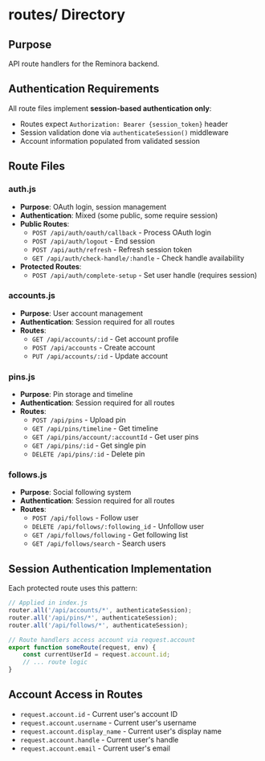 # routes/ Directory

## Purpose
API route handlers for the Reminora backend.

## Authentication Requirements

All route files implement **session-based authentication only**:
- Routes expect `Authorization: Bearer {session_token}` header
- Session validation done via `authenticateSession()` middleware
- Account information populated from validated session

## Route Files

### auth.js
- **Purpose**: OAuth login, session management
- **Authentication**: Mixed (some public, some require session)
- **Public Routes**:
  - `POST /api/auth/oauth/callback` - Process OAuth login
  - `POST /api/auth/logout` - End session
  - `POST /api/auth/refresh` - Refresh session token
  - `GET /api/auth/check-handle/:handle` - Check handle availability
- **Protected Routes**:
  - `POST /api/auth/complete-setup` - Set user handle (requires session)

### accounts.js  
- **Purpose**: User account management
- **Authentication**: Session required for all routes
- **Routes**:
  - `GET /api/accounts/:id` - Get account profile
  - `POST /api/accounts` - Create account
  - `PUT /api/accounts/:id` - Update account

### pins.js
- **Purpose**: Pin storage and timeline
- **Authentication**: Session required for all routes  
- **Routes**:
  - `POST /api/pins` - Upload pin
  - `GET /api/pins/timeline` - Get timeline
  - `GET /api/pins/account/:accountId` - Get user pins
  - `GET /api/pins/:id` - Get single pin
  - `DELETE /api/pins/:id` - Delete pin

### follows.js
- **Purpose**: Social following system
- **Authentication**: Session required for all routes
- **Routes**:
  - `POST /api/follows` - Follow user
  - `DELETE /api/follows/:following_id` - Unfollow user
  - `GET /api/follows/following` - Get following list  
  - `GET /api/follows/search` - Search users

## Session Authentication Implementation

Each protected route uses this pattern:
```javascript
// Applied in index.js
router.all('/api/accounts/*', authenticateSession);
router.all('/api/pins/*', authenticateSession);
router.all('/api/follows/*', authenticateSession);

// Route handlers access account via request.account
export function someRoute(request, env) {
    const currentUserId = request.account.id;
    // ... route logic
}
```

## Account Access in Routes
- `request.account.id` - Current user's account ID
- `request.account.username` - Current user's username  
- `request.account.display_name` - Current user's display name
- `request.account.handle` - Current user's handle
- `request.account.email` - Current user's email